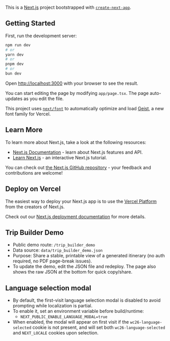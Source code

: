 This is a [Next.js](https://nextjs.org) project bootstrapped with [`create-next-app`](https://nextjs.org/docs/app/api-reference/cli/create-next-app).

## Getting Started

First, run the development server:

```bash
npm run dev
# or
yarn dev
# or
pnpm dev
# or
bun dev
```

Open [http://localhost:3000](http://localhost:3000) with your browser to see the result.

You can start editing the page by modifying `app/page.tsx`. The page auto-updates as you edit the file.

This project uses [`next/font`](https://nextjs.org/docs/app/building-your-application/optimizing/fonts) to automatically optimize and load [Geist](https://vercel.com/font), a new font family for Vercel.

## Learn More

To learn more about Next.js, take a look at the following resources:

- [Next.js Documentation](https://nextjs.org/docs) - learn about Next.js features and API.
- [Learn Next.js](https://nextjs.org/learn) - an interactive Next.js tutorial.

You can check out [the Next.js GitHub repository](https://github.com/vercel/next.js) - your feedback and contributions are welcome!

## Deploy on Vercel

The easiest way to deploy your Next.js app is to use the [Vercel Platform](https://vercel.com/new?utm_medium=default-template&filter=next.js&utm_source=create-next-app&utm_campaign=create-next-app-readme) from the creators of Next.js.

Check out our [Next.js deployment documentation](https://nextjs.org/docs/app/building-your-application/deploying) for more details.

## Trip Builder Demo

- Public demo route: `/trip_builder_demo`
- Data source: `data/trip_builder_demo.json`
- Purpose: Share a stable, printable view of a generated itinerary (no auth required, no PDF page-break issues).
- To update the demo, edit the JSON file and redeploy. The page also shows the raw JSON at the bottom for quick copy/share.

## Language selection modal

- By default, the first-visit language selection modal is disabled to avoid prompting while localization is partial.
- To enable it, set an environment variable before build/runtime:
	- `NEXT_PUBLIC_ENABLE_LANGUAGE_MODAL=true`
- When enabled, the modal will appear on first visit if the `wc26-language-selected` cookie is not present, and will set both `wc26-language-selected` and `NEXT_LOCALE` cookies upon selection.
